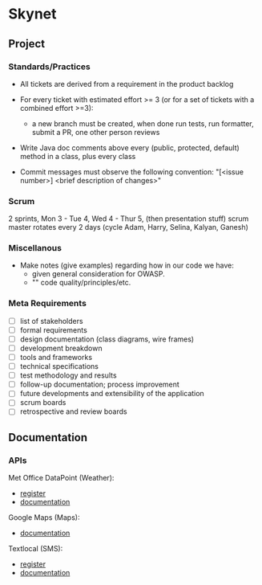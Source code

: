 # Skynet

## Project
### Standards/Practices

- All tickets are derived from a requirement in the product backlog

- For every ticket with estimated effort >= 3 (or for a set of tickets with a combined effort >=3):
  - a new branch must be created, when done run tests, run formatter, submit a PR, one other person reviews
 
- Write Java doc comments above every (public, protected, default) method in a class, plus every class

- Commit messages must observe the following convention: "[\<issue number\>] \<brief description of changes\>"
 
### Scrum

2 sprints, Mon 3 - Tue 4, Wed 4 - Thur 5, (then presentation stuff)
scrum master rotates every 2 days (cycle Adam, Harry, Selina, Kalyan, Ganesh)


### Miscellanous

- Make notes (give examples) regarding how in our code we have:
  - given general consideration for OWASP.
  - "" code quality/principles/etc.
    

### Meta Requirements 
- [ ] list of stakeholders 
- [ ] formal requirements
- [ ] design documentation (class diagrams, wire frames)
- [ ] development breakdown
- [ ] tools and frameworks
- [ ] technical specifications
- [ ] test methodology and results 
- [ ] follow-up documentation; process improvement
- [ ] future developments and extensibility of the application
- [ ] scrum boards
- [ ] retrospective and review boards

## Documentation

### APIs

Met Office DataPoint (Weather):
 - [register](https://register.metoffice.gov.uk/WaveRegistrationClient/public/newaccount.do?service=datapoint)
  - [documentation](https://www.metoffice.gov.uk/services/data/datapoint/datapoint-documentation)

Google Maps (Maps):
 - [documentation](https://developers.google.com/maps/documentation)

 Textlocal (SMS):
  - [register](https://textlocal.com/signup/)
  - [documentation](https://api.txtlocal.com/docs/)
